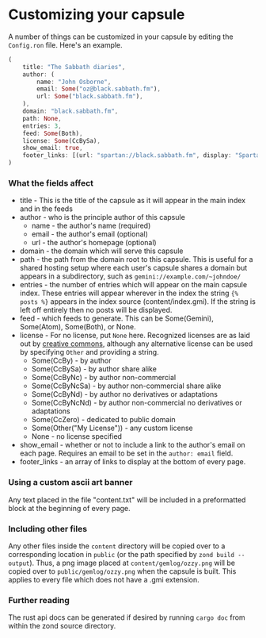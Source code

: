# Customizing your capsule
A number of things can be customized in your capsule by editing the `Config.ron`
file. Here's an example.
```Rust
(
    title: "The Sabbath diaries",
    author: (
        name: "John Osborne",
        email: Some("oz@black.sabbath.fm"),
        url: Some("black.sabbath.fm"),
    ),
    domain: "black.sabbath.fm",
    path: None,
    entries: 3,
    feed: Some(Both),
    license: Some(CcBySa),
    show_email: true,
    footer_links: [(url: "spartan://black.sabbath.fm", display: "Spartan")],
)
```
### What the fields affect
* title - This is the title of the capsule as it will appear in the main index and
  in the feeds
* author - who is the principle author of this capsule
  * name - the author's name (required)
  * email - the author's email (optional)
  * url - the author's homepage (optional)
* domain - the domain which will serve this capsule
* path - the path from the domain root to this capsule. This is useful for a shared
  hosting setup where each user's capsule shares a domain but appears in a
  subdirectory, such as `gemini://example.com/~johndoe/`
* entries - the number of entries which will appear on the main capsule index. These
  entries will appear wherever in the index the string `{% posts %}` appears in
  the index source (content/index.gmi). If the string is left off entirely then
  no posts will be displayed.
* feed - which feeds to generate. This can be Some(Gemini), Some(Atom), Some(Both),
  or None.
* license - For no license, put `None` here. Recognized licenses are as laid out
  by [creative commons](https://creativecommons.org/), although any alternative
  license can be used by specifying `Other` and providing a string.
  * Some(CcBy) - by author
  * Some(CcBySa) - by author share alike
  * Some(CcByNc) - by author non-commercial
  * Some(CcByNcSa) - by author non-commercial share alike
  * Some(CcByNd) - by author no derivatives or adaptations
  * Some(CcByNcNd) - by author non-commercial no derivatives or adaptations
  * Some(CcZero) - dedicated to public domain
  * Some(Other("My License")) - any custom license
  * None - no license specified
* show_email - whether or not to include a link to the author's email on each
  page. Requires an email to be set in the `author: email` field.
* footer_links - an array of links to display at the bottom of every page.

### Using a custom ascii art banner
Any text placed in the file "content.txt" will be included in a preformatted block
at the beginning of every page.

### Including other files
Any other files inside the `content` directory will be copied over to a corresponding
location in `public` (or the path specified by `zond build --output`). Thus, a png
image placed at `content/gemlog/ozzy.png` will be copied over to
`public/gemlog/ozzy.png` when the capsule is built. This applies to every file
which does not have a .gmi extension.

### Further reading
The rust api docs can be generated if desired by running `cargo doc` from within
the zond source directory.
